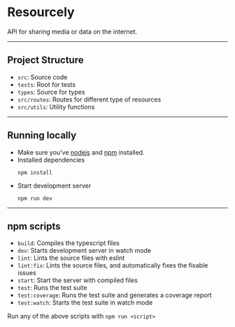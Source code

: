 # Resourcely
API for sharing media or data on the internet.

---

## Project Structure
* `src`: Source code
* `tests`: Root for tests
* `types`: Source for types
* `src/routes`: Routes for different type of resources
* `src/utils`: Utility functions

---

## Running locally
* Make sure you've [nodejs](https://nodejs.org) and [npm](https://www.npmjs.com) installed.
* Installed dependencies
  ```shell
  npm install
  ```
* Start development server
  ```shell
  npm run dev
  ```

---

## npm scripts
* `build`: Compiles the typescript files
* `dev`: Starts development server in watch mode
* `lint`: Lints the source files with eslint
* `lint:fix`: Lints the source files, and automatically fixes the fixable issues
* `start`: Start the server with compiled files
* `test`: Runs the test suite
* `test:coverage`: Runs the test suite and generates a coverage report
* `test:watch`: Starts the test suite in watch mode

Run any of the above scripts with `npm run <script>`
